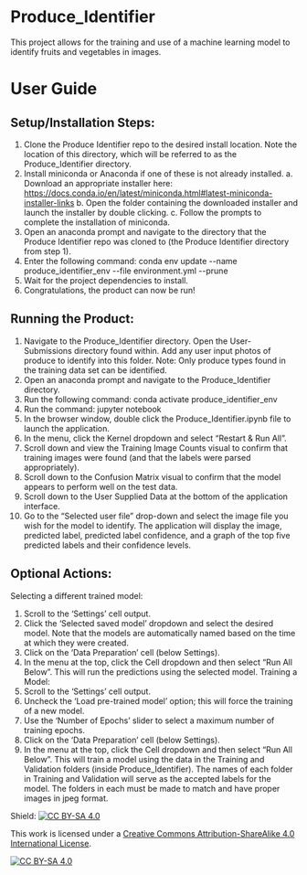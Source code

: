# Produce_Identifier
This project allows for the training and use of a machine learning model to identify fruits and vegetables in images.

# User Guide

## Setup/Installation Steps:
1.	Clone the Produce Identifier repo to the desired install location. Note the location of this directory, which will be referred to as the Produce_Identifier directory.
2.	Install miniconda or Anaconda if one of these is not already installed.
a.	Download an appropriate installer here: https://docs.conda.io/en/latest/miniconda.html#latest-miniconda-installer-links
b.	Open the folder containing the downloaded installer and launch the installer by double clicking.
c.	Follow the prompts to complete the installation of miniconda.
3.	Open an anaconda prompt and navigate to the directory that the Produce Identifier repo was cloned to (the Produce Identifier directory from step 1).
4.	Enter the following command: conda env update --name produce_identifier_env --file environment.yml --prune
5.	Wait for the project dependencies to install.
6.	Congratulations, the product can now be run!

## Running the Product:
1.	Navigate to the Produce_Identifier directory. Open the User-Submissions directory found within. Add any user input photos of produce to identify into this folder. Note: Only produce types found in the training data set can be identified.
2.	Open an anaconda prompt and navigate to the Produce_Identifier directory.
3.	Run the following command: conda activate produce_identifier_env
4.	Run the command: jupyter notebook
5.	In the browser window, double click the Produce_Identifier.ipynb file to launch the application.
6.	In the menu, click the Kernel dropdown and select “Restart & Run All”.
7.	Scroll down and view the Training Image Counts visual to confirm that training images were found (and that the labels were parsed appropriately).
8.	Scroll down to the Confusion Matrix visual to confirm that the model appears to perform well on the test data.
9.	Scroll down to the User Supplied Data at the bottom of the application interface.
10.	Go to the “Selected user file” drop-down and select the image file you wish for the model to identify. The application will display the image, predicted label, predicted label confidence, and a graph of the top five predicted labels and their confidence levels.

## Optional Actions:
Selecting a different trained model:
1.	Scroll to the ‘Settings’ cell output.
2.	Click the ‘Selected saved model’ dropdown and select the desired model. Note that the models are automatically named based on the time at which they were created. 
3.	Click on the ‘Data Preparation’ cell (below Settings).
4.	In the menu at the top, click the Cell dropdown and then select “Run All Below”. This will run the predictions using the selected model.
Training a Model:
1.	Scroll to the ‘Settings’ cell output.
2.	Uncheck the ‘Load pre-trained model’ option; this will force the training of a new model.
3.	Use the ‘Number of Epochs’ slider to select a maximum number of training epochs.
4.	Click on the ‘Data Preparation’ cell (below Settings).
5.	In the menu at the top, click the Cell dropdown and then select “Run All Below”. This will train a model using the data in the Training and Validation folders (inside Produce_Identifier). The names of each folder in Training and Validation will serve as the accepted labels for the model. The folders in each must be made to match and have proper images in jpeg format.



Shield: [![CC BY-SA 4.0][cc-by-sa-shield]][cc-by-sa]

This work is licensed under a
[Creative Commons Attribution-ShareAlike 4.0 International License][cc-by-sa].

[![CC BY-SA 4.0][cc-by-sa-image]][cc-by-sa]

[cc-by-sa]: http://creativecommons.org/licenses/by-sa/4.0/
[cc-by-sa-image]: https://licensebuttons.net/l/by-sa/4.0/88x31.png
[cc-by-sa-shield]: https://img.shields.io/badge/License-CC%20BY--SA%204.0-lightgrey.svg
